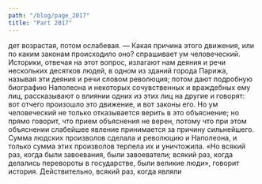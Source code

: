 ```yaml
---
path: "/blog/page_2017"
title: "Part 2017"
---
```


дет возрастая, потом ослабевая. — Какая причина этого движения, или по каким законам происходило оно? спрашивает ум человеческий.
Историки, отвечая на этот вопрос, излагают нам деяния и речи нескольких десятков людей, в одном из зданий города Парижа, называя эти деяния и речи словом революция; потом дают подробную биографию Наполеона и некоторых сочувственных и враждебных ему лиц, рассказывают о влиянии одних из этих лиц на другие и говорят: вот отчего произошло это движение, и вот законы его.
Но ум человеческий не только отказывается верить в это объяснение; но прямо говорит, что прием объяснения не верен, потому что при этом объяснении слабейшее явление принимается за причину сильнейшего. Сумма людских произволов сделала и революцию и Наполеона, и только сумма этих произволов терпела их и уничтожила.
«Но всякий раз, когда были завоевания, были завоеватели; всякий раз, когда делались перевороты в государстве, были великие люди», говорит история. Действительно, всякий раз, когда являли
